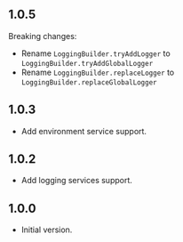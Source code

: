 ## 1.0.5

Breaking changes:

- Rename `LoggingBuilder.tryAddLogger` to `LoggingBuilder.tryAddGlobalLogger`
- Rename `LoggingBuilder.replaceLogger` to `LoggingBuilder.replaceGlobalLogger`

## 1.0.3

- Add environment service support.

## 1.0.2

- Add logging services support.

## 1.0.0

- Initial version.
